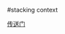 #stacking context

[传送门](https://developer.mozilla.org/en-US/docs/Web/CSS/CSS_Positioning/Understanding_z_index/The_stacking_context)